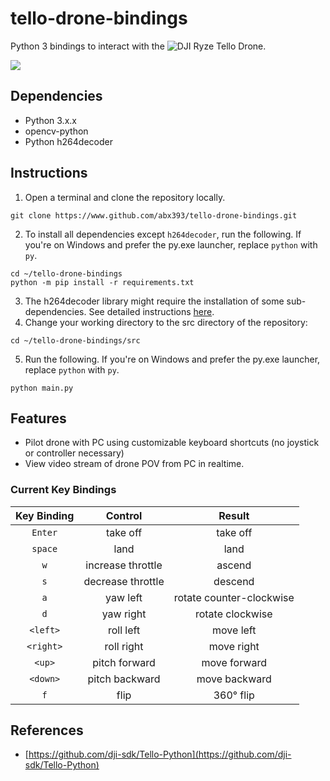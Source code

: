 # tello-drone-bindings
Python 3 bindings to interact with the ![DJI Ryze Tello
Drone](https://www.ryzerobotics.com/tello).

![](assets/drone.gif)

## Dependencies
* Python 3.x.x
* opencv-python
* Python h264decoder

## Instructions
1. Open a terminal and clone the repository locally.
```
git clone https://www.github.com/abx393/tello-drone-bindings.git
```

2. To install all dependencies except `h264decoder`, run the following. If
   you're on Windows and prefer the py.exe launcher, replace `python` with
`py`.

```
cd ~/tello-drone-bindings
python -m pip install -r requirements.txt
```

3. The h264decoder library might require the installation of some sub-dependencies.
   See detailed instructions [here](https://github.com/DaWelter/h264decoder).
4. Change your working directory to the src directory of the repository: 
```
cd ~/tello-drone-bindings/src
```

5. Run the following. If you're on Windows and prefer the py.exe launcher, replace `python` with
`py`.

```
python main.py
```

## Features
* Pilot drone with PC using customizable keyboard shortcuts (no joystick or controller necessary)
* View video stream of drone POV from PC in realtime.

### Current Key Bindings
| Key Binding | Control | Result |
| :---:   | :----:    | :----: |
|  `Enter` | take off | take off |
| `space` | land    |  land |
|  `w` | increase throttle | ascend |
| `s` | decrease throttle | descend |
| `a` | yaw left | rotate counter-clockwise |
| `d` | yaw right | rotate clockwise |
| `<left>` | roll left | move left |
| `<right>` | roll right | move right |
| `<up>` | pitch forward | move forward |
| `<down>` | pitch backward | move backward |
| `f` | flip | 360&deg; flip |

## References
* [https://github.com/dji-sdk/Tello-Python](https://github.com/dji-sdk/Tello-Python)

